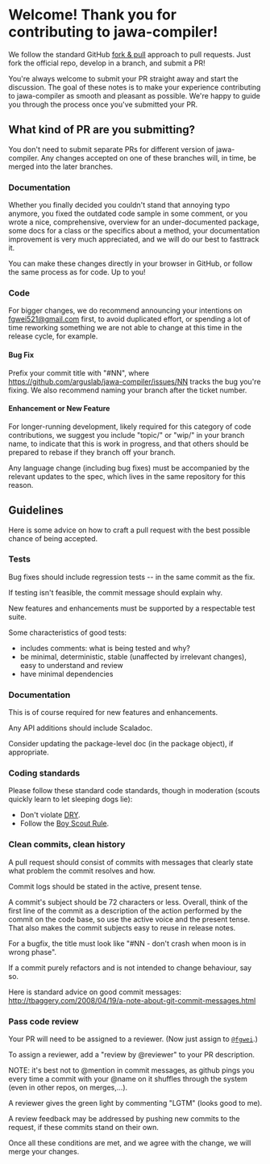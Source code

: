 # Welcome! Thank you for contributing to jawa-compiler!
We follow the standard GitHub [fork & pull](https://help.github.com/articles/using-pull-requests/#fork--pull) 
approach to pull requests. Just fork the official repo, develop in a branch, and submit a PR!

You're always welcome to submit your PR straight away and start the discussion.
The goal of these notes is to make your experience contributing to jawa-compiler as 
smooth and pleasant as possible. We're happy to guide you through the process once you've submitted your PR.

## What kind of PR are you submitting?

You don't need to submit separate PRs for different version of jawa-compiler.
Any changes accepted on one of these branches will, in time, be merged into the later branches.

### Documentation
Whether you finally decided you couldn't stand that annoying typo anymore, 
you fixed the outdated code sample in some comment, or you wrote a nice, 
comprehensive, overview for an under-documented package, 
some docs for a class or the specifics about a method, 
your documentation improvement is very much appreciated, and we will do our best to fasttrack it.

You can make these changes directly in your browser in GitHub, 
or follow the same process as for code. Up to you!

### Code
For bigger changes, we do recommend announcing your intentions on fgwei521@gmail.com first, 
to avoid duplicated effort, or spending a lot of time reworking something we are not able to 
change at this time in the release cycle, for example.

#### Bug Fix
Prefix your commit title with "#NN", where https://github.com/arguslab/jawa-compiler/issues/NN tracks the bug you're fixing. 
We also recommend naming your branch after the ticket number.

#### Enhancement or New Feature
For longer-running development, likely required for this category of code contributions, 
we suggest you include "topic/" or "wip/" in your branch name, 
to indicate that this is work in progress, and that others should be prepared to rebase if they branch off your branch.

Any language change (including bug fixes) must be accompanied by the relevant updates to the spec, which lives in the same repository for this reason.

## Guidelines

Here is some advice on how to craft a pull request with the best possible
chance of being accepted.

### Tests

Bug fixes should include regression tests -- in the same commit as the fix.

If testing isn't feasible, the commit message should explain why.

New features and enhancements must be supported by a respectable test suite.

Some characteristics of good tests:

* includes comments: what is being tested and why?
* be minimal, deterministic, stable (unaffected by irrelevant changes), easy to understand and review
* have minimal dependencies

### Documentation

This is of course required for new features and enhancements.

Any API additions should include Scaladoc.

Consider updating the package-level doc (in the package object), if appropriate.

### Coding standards

Please follow these standard code standards, though in moderation (scouts quickly learn to let sleeping dogs lie):

* Don't violate [DRY](http://programmer.97things.oreilly.com/wiki/index.php/Don%27t_Repeat_Yourself).
* Follow the [Boy Scout Rule](http://programmer.97things.oreilly.com/wiki/index.php/The_Boy_Scout_Rule).

### Clean commits, clean history

A pull request should consist of commits with messages that clearly state what problem the commit resolves and how.

Commit logs should be stated in the active, present tense.

A commit's subject should be 72 characters or less.  Overall, think of
the first line of the commit as a description of the action performed
by the commit on the code base, so use the active voice and the
present tense.  That also makes the commit subjects easy to reuse in
release notes.

For a bugfix, the title must look like "#NN - don't crash when
moon is in wrong phase".

If a commit purely refactors and is not intended to change behaviour,
say so.

Here is standard advice on good commit messages:
http://tbaggery.com/2008/04/19/a-note-about-git-commit-messages.html

### Pass code review

Your PR will need to be assigned to a reviewer. (Now just assign to [`@fgwei`](https://github.com/fgwei).)

To assign a reviewer, add a "review by @reviewer" to your PR description.

NOTE: it's best not to @mention in commit messages, as github pings you every time a commit with your @name on it shuffles through the system (even in other repos, on merges,...).

A reviewer gives the green light by commenting "LGTM" (looks good to me).

A review feedback may be addressed by pushing new commits to the request, if these commits stand on their own.

Once all these conditions are met, and we agree with the change, we will merge your changes.
